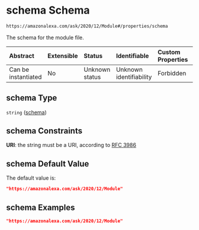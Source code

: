 # schema Schema

```txt
https://amazonalexa.com/ask/2020/12/Module#/properties/schema
```

The schema for the module file.

| Abstract            | Extensible | Status         | Identifiable            | Custom Properties | Additional Properties | Access Restrictions | Defined In                                                       |
| :------------------ | :--------- | :------------- | :---------------------- | :---------------- | :-------------------- | :------------------ | :--------------------------------------------------------------- |
| Can be instantiated | No         | Unknown status | Unknown identifiability | Forbidden         | Allowed               | none                | [Module.json*](../../schemas/Module.json "open original schema") |

## schema Type

`string` ([schema](module-properties-schema.md))

## schema Constraints

**URI**: the string must be a URI, according to [RFC 3986](https://tools.ietf.org/html/rfc3986 "check the specification")

## schema Default Value

The default value is:

```json
"https://amazonalexa.com/ask/2020/12/Module"
```

## schema Examples

```json
"https://amazonalexa.com/ask/2020/12/Module"
```
